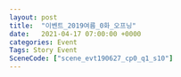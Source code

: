 ```yaml
---
layout: post
title:  "이벤트_2019여름_0화_오프닝"
date:   2021-04-17 07:00:00 +0000
categories: Event
Tags: Story Event
SceneCode: ["scene_evt190627_cp0_q1_s10"]
---
```

